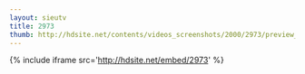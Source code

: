 ```yaml
---
layout: sieutv
title: 2973
thumb: http://hdsite.net/contents/videos_screenshots/2000/2973/preview_360p.mp4.jpg
---
```

{% include iframe src='http://hdsite.net/embed/2973' %}
 
